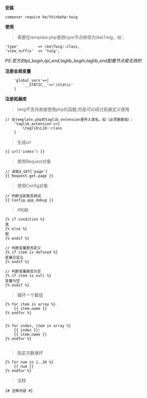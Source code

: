 **安装**
```$xslt
composer require ke/thinkphp-twig
```
**使用**
> 需要在template.php里把type节点修改为\\ke\\Twig，如：
```$xslt
'type'         => \ke\Twig::class,
'view_suffix'  => 'twig',
```
_PS:官方的tpl_begin,tpl_end,taglib_begin,taglib_end配置节点是无效的_

**注册全局变量**

```
    'global_vars'=>[
        '__STATIC__'=>'/static'
    ]
```


**注册拓展库**

> twig不支持直接使用php的函数,但是可以经过拓展定义使用

```
// 在template.php的taglib_extension里传入类名，如（必须是数组）：
    'taglib_extension'=>[
        \taglib\Lib::class
    ]
```


> 生成url
```$xslt
{{ url('index') }}
```

> 使用Request对象
```$xslt
// 读取$_GET['page']
{{ Request.get.page }}
```

> 使用Config对象
```
// 判断当前是否调试
{{ Config.app_debug }}
```

> if判断
```
{% if condition %}
真
{% else %}
假
{% endif %}

// 判断变量是否定义
{% if item is defined %}
变量已定义
{% endif %}

// 判断变量是否为空
{% if item is null %}
变量为空
{% endif %}

```

> 循环一个数组
```
{% for item in array %}
    {{ item.name }}
{% endfor %}


{% for index, item in array %}
    {{ index }}:
    {{ item.name }}
{% endfor %}


```

> 指定次数循环
```
{% for num in 1..20 %}
    {{ num }}
{% endfor %}
```

> 注释
```
{# 注释内容 #}
```